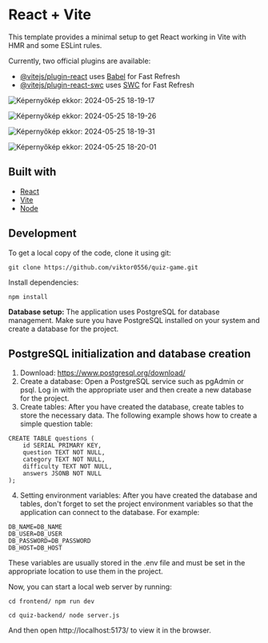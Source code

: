 # React + Vite

This template provides a minimal setup to get React working in Vite with HMR and some ESLint rules.

Currently, two official plugins are available:

- [@vitejs/plugin-react](https://github.com/vitejs/vite-plugin-react/blob/main/packages/plugin-react/README.md) uses [Babel](https://babeljs.io/) for Fast Refresh
- [@vitejs/plugin-react-swc](https://github.com/vitejs/vite-plugin-react-swc) uses [SWC](https://swc.rs/) for Fast Refresh

![Képernyőkép ekkor: 2024-05-25 18-19-17](https://github.com/viktor0556/quiz-game/assets/134110891/50386036-6136-4a76-94fa-3695605be597)

![Képernyőkép ekkor: 2024-05-25 18-19-26](https://github.com/viktor0556/quiz-game/assets/134110891/d86a94b5-282c-442c-b780-86921cac59ea)

![Képernyőkép ekkor: 2024-05-25 18-19-31](https://github.com/viktor0556/quiz-game/assets/134110891/f4341d95-9e21-476f-b12c-a20a575b76b5)


![Képernyőkép ekkor: 2024-05-25 18-20-01](https://github.com/viktor0556/quiz-game/assets/134110891/0491cb21-83c3-4e46-9c2c-866a354f8817)

## Built with

- [React](https://react.dev/)
- [Vite](https://vitejs.dev)
- [Node](https://nodejs.org/en)

## Development

To get a local copy of the code, clone it using git:

```
git clone https://github.com/viktor0556/quiz-game.git
```

Install dependencies:

```
npm install
```

**Database setup:** The application uses PostgreSQL for database management. Make sure you have PostgreSQL installed on your system and create a database for the project.

## PostgreSQL initialization and database creation

1. Download: https://www.postgresql.org/download/
2. Create a database: Open a PostgreSQL service such as pgAdmin or psql. Log in with the appropriate user and then create a new database for the project.
3. Create tables: After you have created the database, create tables to store the necessary data. The following example shows how to create a simple question table:
```
CREATE TABLE questions (
    id SERIAL PRIMARY KEY,
    question TEXT NOT NULL,
    category TEXT NOT NULL,
    difficulty TEXT NOT NULL,
    answers JSONB NOT NULL
);

```
4. Setting environment variables: After you have created the database and tables, don't forget to set the project environment variables so that the application can connect to the database. For example:
```
DB_NAME=DB_NAME
DB_USER=DB_USER
DB_PASSWORD=DB_PASSWORD
DB_HOST=DB_HOST
```
These variables are usually stored in the .env file and must be set in the appropriate location to use them in the project.

Now, you can start a local web server by running:

```
cd frontend/ npm run dev
```
```
cd quiz-backend/ node server.js
```

And then open http://localhost:5173/ to view it in the browser.
